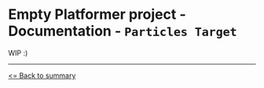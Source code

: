 # Empty Platformer project - Documentation - `Particles Target`

WIP :)

---

[<= Back to summary](./README.md)